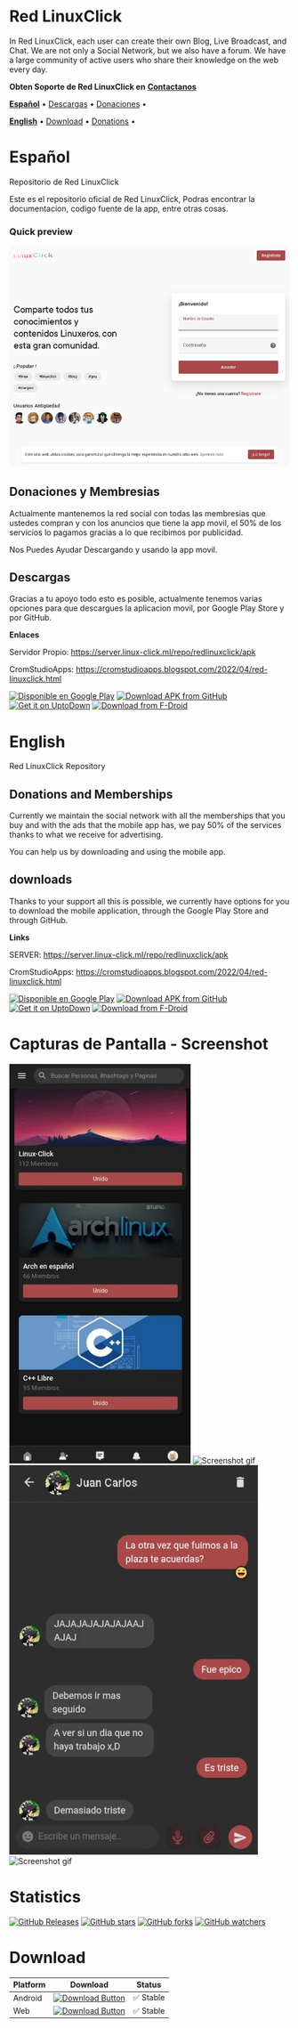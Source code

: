 # Red LinuxClick
In Red LinuxClick, each user can create their own Blog, Live Broadcast, and Chat.
We are not only a Social Network, but we also have a forum.
We have a large community of active users who share their knowledge on the web every day.

**Obten Soporte de Red LinuxClick en** <a href="https://redlinuxclick.ml/contact-us">**Contactanos**</a> 






<a href="#español">**Español**</a> •
<a href="#descargas">Descargas</a> •
<a href="#donaciones-y-membresias">Donaciones</a> •


<a href="#english">**English**</a> •
<a href="#download">Download</a> •
<a href="#donations-and-memberships">Donations</a> •







# Español
Repositorio de Red LinuxClick

Este es el repositorio oficial de Red LinuxClick, Podras encontrar la documentacion, codigo fuente de la app, entre otras cosas.


### Quick preview
![Screenshot gif](https://raw.githubusercontent.com/AngelJRomero21/RedLinuxClick/main/img/RedLinuxClick.png)


## Donaciones y Membresias
Actualmente mantenemos la red social con todas las membresias que ustedes compran y con los anuncios que tiene la app movil, el 50% de los servicios lo pagamos gracias a lo que recibimos por publicidad.

Nos Puedes Ayudar Descargando y usando la app movil.

## Descargas
Gracias  a tu apoyo todo esto es posible, actualmente tenemos varias opciones para que descargues la aplicacion movil, por Google Play Store y por GitHub.

**Enlaces**


  Servidor Propio: https://server.linux-click.ml/repo/redlinuxclick/apk


  CromStudioApps: https://cromstudioapps.blogspot.com/2022/04/red-linuxclick.html
  
[<img src="https://play.google.com/intl/en_us/badges/static/images/badges/es-419_badge_web_generic.png" alt="Disponible en Google Play" height="80">](https://play.google.com/store/apps/details?id=com.cromstudio.redlinuxclick&pcampaignid=pcampaignidMKT-Other-global-all-co-prtnr-py-PartBadge-Mar2515-1) [<img src="https://user-images.githubusercontent.com/663460/26973090-f8fdc986-4d14-11e7-995a-e7c5e79ed925.png" alt="Download APK from GitHub" height="80">](https://github.com/AngelJRomero21/RedLinuxClick/releases/latest) [<img src="https://stc.utdstc.com/img/download-uptodown1.png" alt="Get it on UptoDown" height="65">](https://red-linuxclick.uptodown.com/android) [<img src="https://gitlab.com/IzzyOnDroid/repo/-/raw/master/assets/IzzyOnDroid.png" alt="Download from F-Droid" height="65">](https://apt.izzysoft.de/fdroid/index/apk/com.cromstudio.redlinuxclick) 

 
 
# English

Red LinuxClick Repository



## Donations and Memberships
Currently we maintain the social network with all the memberships that you buy and with the ads that the mobile app has, we pay 50% of the services thanks to what we receive for advertising.

You can help us by downloading and using the mobile app.

## downloads
Thanks to your support all this is possible, we currently have options for you to download the mobile application, through the Google Play Store and through GitHub.

**Links**




SERVER: https://server.linux-click.ml/repo/redlinuxclick/apk


CromStudioApps: https://cromstudioapps.blogspot.com/2022/04/red-linuxclick.html




[<img src="https://play.google.com/intl/en_us/badges/static/images/badges/es-419_badge_web_generic.png" alt="Disponible en Google Play" height="80">](https://play.google.com/store/apps/details?id=com.cromstudio.redlinuxclick&pcampaignid=pcampaignidMKT-Other-global-all-co-prtnr-py-PartBadge-Mar2515-1) [<img src="https://user-images.githubusercontent.com/663460/26973090-f8fdc986-4d14-11e7-995a-e7c5e79ed925.png" alt="Download APK from GitHub" height="80">](https://github.com/AngelJRomero21/RedLinuxClick/releases/latest) [<img src="https://stc.utdstc.com/img/download-uptodown1.png" alt="Get it on UptoDown" height="65">](https://red-linuxclick.uptodown.com/android)  [<img src="https://gitlab.com/IzzyOnDroid/repo/-/raw/master/assets/IzzyOnDroid.png" alt="Download from F-Droid" height="65">](https://apt.izzysoft.de/fdroid/index/apk/com.cromstudio.redlinuxclick) 




# Capturas de Pantalla - Screenshot

![Screenshot gif](https://raw.githubusercontent.com/AngelJRomero21/RedLinuxClick/main/img/unnamed%20(1).png)
![Screenshot gif](https://play-lh.googleusercontent.com/S92wJvr1dqZQciO8TiU22hagiSpe0yek7Z0yngWHWii9i-Dq5a2HU51yoBERNxsFmzY=w1280-h821-rw)
![Screenshot gif](https://raw.githubusercontent.com/AngelJRomero21/RedLinuxClick/main/img/unnamed_1%20(1).png)
![Screenshot gif](https://play-lh.googleusercontent.com/rW5Taf2EzpmEgYQPhSQQz0Yn48ePvtMZJBTPWXIWIUhb2T0U1ZdYyewbTo8wcj9kAg=w1280-h821-rw)


# Statistics
[![GitHub Releases](https://img.shields.io/github/downloads/AngelJRomero21/RedLinuxClick/total?logo=github)](https://github.com/AngelJRomero21/RedLinuxClick)
[![GitHub stars](https://img.shields.io/github/stars/AngelJRomero21/RedLinuxClick?style=social)](https://github.com/AngelJRomero21/RedLinuxClick)
[![GitHub forks](https://img.shields.io/github/forks/AngelJRomero21/RedLinuxClick?style=social)](https://github.com/AngelJRomero21/RedLinuxClick)
[![GitHub watchers](https://img.shields.io/github/watchers/AngelJRomero21/RedLinuxClick?style=social)](https://github.com/AngelJRomero21/RedLinuxClick)

# Download 

| Platform | Download | Status |
|----------|----------|--------|
| Android    |[![Download Button](https://img.shields.io/github/v/release/Shabinder/SpotiFlyer?color=7885FF&label=Android-Apk&logo=android&style=for-the-badge)](https://github.com/AngelJRomero21/RedLinuxClick/releases/download/v1.0.4/RedLinuxClick_v1.0.4.apk)| ✅ Stable | 
| Web    |[![Download Button](https://img.shields.io/github/v/release/Shabinder/SpotiFlyer?color=FF7139&label=RedLinuxClick.ml&logo=chrome&style=for-the-badge)](https://redlinuxclick.ml/) | ✅ Stable | 
